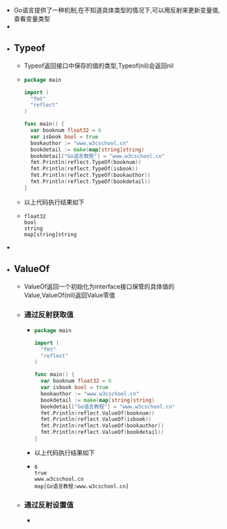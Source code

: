 - Go语言提供了一种机制,在不知道具体类型的情况下,可以用反射来更新变量值,查看变量类型
-
- ## Typeof
	- Typeof返回接口中保存的值的类型,Typeof(nil)会返回nil
	- ```go
	  package main
	  
	  import (
	  	"fmt"
	  	"reflect"
	  )
	  
	  func main() {
	  	var booknum float32 = 6
	  	var isbook bool = true
	  	bookauthor := "www.w3cschool.cn"
	  	bookdetail := make(map[string]string)
	  	bookdetail["Go语言教程"] = "www.w3cschool.cn"
	  	fmt.Println(reflect.TypeOf(booknum))
	  	fmt.Println(reflect.TypeOf(isbook))
	  	fmt.Println(reflect.TypeOf(bookauthor))
	  	fmt.Println(reflect.TypeOf(bookdetail))
	  }
	  ```
	- 以上代码执行结果如下
	- ```
	  float32
	  bool
	  string
	  map[string]string
	  ```
-
- ## ValueOf
	- ValueOf返回一个初始化为interface接口保管的具体值的Value,ValueOf(nil)返回Value零值
	- ### 通过反射获取值
		- ```go
		  package main
		  
		  import (
		  	"fmt"
		  	"reflect"
		  )
		  
		  func main() {
		  	var booknum float32 = 6
		  	var isbook bool = true
		  	bookauthor := "www.w3cschool.cn"
		  	bookdetail := make(map[string]string)
		  	bookdetail["Go语言教程"] = "www.w3cschool.cn"
		  	fmt.Println(reflect.ValueOf(booknum))
		  	fmt.Println(reflect.ValueOf(isbook))
		  	fmt.Println(reflect.ValueOf(bookauthor))
		  	fmt.Println(reflect.ValueOf(bookdetail))
		  }
		  ```
		- 以上代码执行结果如下
		- ```
		  6
		  true
		  www.w3cschool.cn
		  map[Go语言教程:www.w3cschool.cn]
		  ```
	- ### 通过反射设置值
		- ```go
		  ```